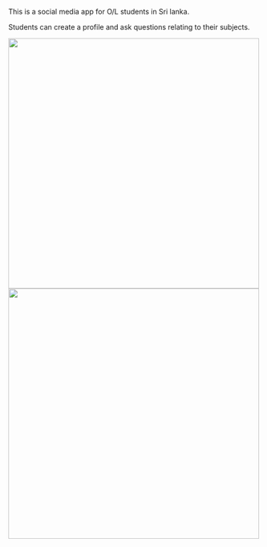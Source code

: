 This is a social media app for O/L students in Sri lanka.

Students can create a profile and ask questions relating to their subjects.
<p><img src="https://user-images.githubusercontent.com/76420546/158170395-68ad188e-ab53-4f6e-a9f9-33f9a796ffb7.png" width=500px>
<img src="https://user-images.githubusercontent.com/76420546/158170416-fc29bd08-ec9e-4df0-ae0d-20a9b83ee4ba.png" width=500px ></p>
